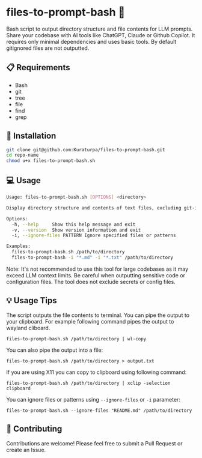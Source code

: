 # files-to-prompt-bash 🚀

Bash script to output directory structure and file contents for LLM prompts. Share your codebase
with AI tools like ChatGPT, Claude or Github Copilot.
It requires only minimal dependencies and uses basic tools. By default gitignored files are not outputted.

## 📋 Requirements

- Bash
- git
- tree
- file
- find
- grep

## 🔧 Installation

```bash
git clone git@github.com:Kuraturpa/files-to-prompt-bash.git
cd repo-name
chmod u+x files-to-prompt-bash.sh
```

## 💻 Usage

```bash
Usage: files-to-prompt-bash.sh [OPTIONS] <directory>

Display directory structure and contents of text files, excluding git-ignored files.

Options:
  -h, --help     Show this help message and exit
  -v, --version  Show version information and exit
  -i, --ignore-files PATTERN Ignore specified files or patterns

Examples:
  files-to-prompt-bash.sh /path/to/directory
  files-to-prompt-bash -i "*.md" -i "*.txt" /path/to/directory
```

Note: It's not recommended to use this tool for large codebases as it may exceed LLM context limits.
Be careful when outputting sensitive code or configuration files. The tool does not exclude secrets or config files.

## 💡 Usage Tips

The script outputs the file contents to terminal. You can pipe the output to your clipboard. For 
example following command pipes the output to wayland cliboard.

`files-to-prompt-bash.sh /path/to/directory | wl-copy`

You can also pipe the output into a file:

`files-to-prompt-bash.sh /path/to/directory > output.txt`

If you are using X11 you can copy to clipboard using following command:

`files-to-prompt-bash.sh /path/to/directory | xclip -selection clipboard`

You can ignore files or patterns using `--ignore-files` or `-i` parameter:

`files-to-prompt-bash.sh --ignore-files "README.md" /path/to/directory`

## 🤝 Contributing

Contributions are welcome! Please feel free to submit a Pull Request or create an Issue.
